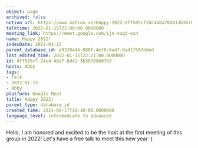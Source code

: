 ```yaml
---
object: page
archived: false
notion_url: https://www.notion.so/Happy-2022-dff585cf24c448a78d413b30708b0767
talktime: 2022-01-15T22:00:00.0000000
meeting_link: https://meet.google.com/ijn-vugd-osn
name: Happy 2022!
indexDate: 2022-01-15
parent_database_id: e9339446-880f-4ef0-8ad7-8ad1f507dded
last_edited_time: 2022-01-15T22:21:00.0000000
id: dff585cf-24c4-48a7-8d41-3b30708b0767
hosts: Abby
tags:
- Talk
- 2022-01-15
- Abby
platform: Google Meet
title: Happy 2022!
parent_type: database_id
created_time: 2021-08-17T19:10:00.0000000
language_level: intermediate to advanced
---
```


Hello, I am honored and excited to be the host at the first meeting of this group in 2022! Let's have a free talk to meet this new year :)





